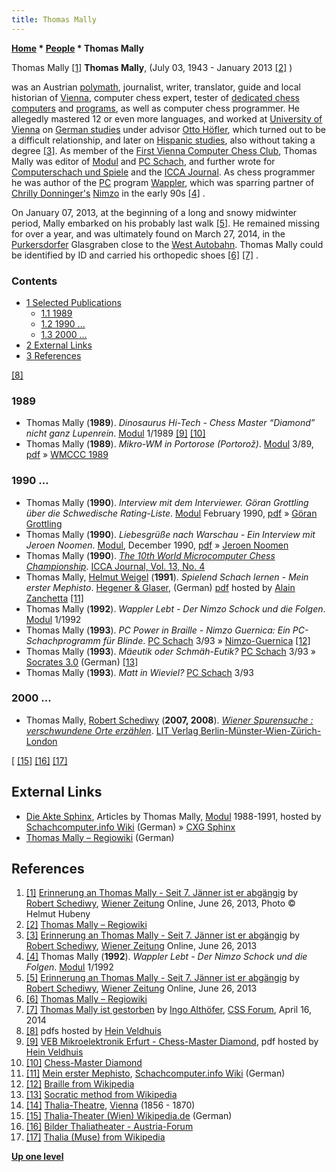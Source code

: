 ```yaml
---
title: Thomas Mally
---
```

**[Home](Home "Home") \* [People](People "People") \* Thomas Mally**



 [](http://www.wienerzeitung.at/themen_channel/wz_reflexionen/zeitgenossen/557450_Erinnerung-an-Thomas-Mally.html) Thomas Mally <a id="cite-note-1" href="#cite-ref-1">[1]</a> 
**Thomas Mally**, (July 03, 1943 - January 2013 <a id="cite-note-2" href="#cite-ref-2">[2]</a> )  

was an Austrian [polymath](https://en.wikipedia.org/wiki/Polymath), journalist, writer, translator, guide and local historian of [Vienna](https://en.wikipedia.org/wiki/Vienna), computer chess expert, tester of [dedicated chess computers](Dedicated_Chess_Computers "Dedicated Chess Computers") and [programs](Engines "Engines"), as well as computer chess programmer. He allegedly mastered 12 or even more languages, and worked at [University of Vienna](https://en.wikipedia.org/wiki/University_of_Vienna) on [German studies](https://en.wikipedia.org/wiki/German_studies) under advisor [Otto Höfler](https://en.wikipedia.org/wiki/Otto_H%C3%B6fler), which turned out to be a difficult relationship, and later on [Hispanic studies](https://en.wikipedia.org/wiki/Hispanism), also without taking a degree <a id="cite-note-3" href="#cite-ref-3">[3]</a>. As member of the [First Vienna Computer Chess Club](index.php?title=First_Vienna_Computer_Chess_Club&action=edit&redlink=1 "First Vienna Computer Chess Club (page does not exist)"), Thomas Mally was editor of [Modul](Modul "Modul") and [PC Schach](PC_Schach "PC Schach"), and further wrote for [Computerschach und Spiele](Computerschach_und_Spiele "Computerschach und Spiele") and the [ICCA Journal](ICGA_Journal "ICGA Journal"). As chess programmer he was author of the [PC](IBM_PC "IBM PC") program [Wappler](Wappler "Wappler"), which was sparring partner of [Chrilly Donninger's](Chrilly_Donninger "Chrilly Donninger") [Nimzo](Nimzo "Nimzo") in the early 90s <a id="cite-note-4" href="#cite-ref-4">[4]</a> .


On January 07, 2013, at the beginning of a long and snowy midwinter period, Mally embarked on his probably last walk <a id="cite-note-5" href="#cite-ref-5">[5]</a>. He remained missing for over a year, and was ultimately found on March 27, 2014, in the [Purkersdorfer](https://en.wikipedia.org/wiki/Purkersdorf) Glasgraben close to the [West Autobahn](https://en.wikipedia.org/wiki/West_Autobahn). Thomas Mally could be identified by ID and carried his orthopedic shoes <a id="cite-note-6" href="#cite-ref-6">[6]</a> <a id="cite-note-7" href="#cite-ref-7">[7]</a> . 



### Contents


* [1 Selected Publications](#selected-publications)
	+ [1.1 1989](#1989)
	+ [1.2 1990 ...](#1990-...)
	+ [1.3 2000 ...](#2000-...)
* [2 External Links](#external-links)
* [3 References](#references)






<a id="cite-note-8" href="#cite-ref-8">[8]</a>



### 1989


* Thomas Mally (**1989**). *Dinosaurus Hi-Tech - Chess Master “Diamond” nicht ganz Lupenrein*. [Modul](Modul "Modul") 1/1989 <a id="cite-note-9" href="#cite-ref-9">[9]</a> <a id="cite-note-10" href="#cite-ref-10">[10]</a>
* Thomas Mally (**1989**). *Mikro-WM in Portorose (Portorož)*. [Modul](Modul "Modul") 3/89, [pdf](http://www.schaakcomputers.nl/hein_veldhuis/database/files/09-1989,%20Modul,%20Thomas%20Mally,%20Mikro-WM%201989%20in%20Portorose.pdf) » [WMCCC 1989](WMCCC_1989 "WMCCC 1989")


### 1990 ...


* Thomas Mally (**1990**). *Interview mit dem Interviewer. Göran Grottling über die Schwedische Rating-Liste*. [Modul](Modul "Modul") February 1990, [pdf](http://www.schaakcomputers.nl/hein_veldhuis/database/files/06-1990,%20Modul,%20Goran%20Grottling%20uber%20die%20Schwedische%20Rating-Liste.pdf) » [Göran Grottling](G%C3%B6ran_Grottling "Göran Grottling")
* Thomas Mally (**1990**). *Liebesgrüße nach Warschau - Ein Interview mit Jeroen Noomen*. [Modul](Modul "Modul"), December 1990, [pdf](http://www.schaakcomputers.nl/hein_veldhuis/database/files/12-1990,%20Modul,%20Thomas%20Mally,%20Ein%20Interview%20mit%20Jeroen%20Noomen.pdf) » [Jeroen Noomen](Jeroen_Noomen "Jeroen Noomen")
* Thomas Mally (**1990**). *[The 10th World Microcomputer Chess Championship](WMCCC_1990 "WMCCC 1990")*. [ICCA Journal, Vol. 13, No. 4](ICGA_Journal#13_4 "ICGA Journal")
* Thomas Mally, [Helmut Weigel](Helmut_Weigel "Helmut Weigel") (**1991**). *Spielend Schach lernen - Mein erster Mephisto*. [Hegener & Glaser](Hegener_%26_Glaser "Hegener & Glaser"), (German) [pdf](http://isabelle.zanchetta.free.fr/docs/Mephisto/Mephisto_Mein_erster_DE.pdf) hosted by [Alain Zanchetta](index.php?title=Alain_Zanchetta&action=edit&redlink=1 "Alain Zanchetta (page does not exist)") <a id="cite-note-11" href="#cite-ref-11">[11]</a>
* Thomas Mally (**1992**). *Wappler Lebt - Der Nimzo Schock und die Folgen*. [Modul](Modul "Modul") 1/1992
* Thomas Mally (**1993**). *PC Power in Braille - Nimzo Guernica: Ein PC-Schachprogramm für Blinde*. [PC Schach](PC_Schach "PC Schach") 3/93 » [Nimzo-Guernica](Nimzo "Nimzo") <a id="cite-note-12" href="#cite-ref-12">[12]</a>
* Thomas Mally (**1993**). *Mäeutik oder Schmäh-Eutik?* [PC Schach](PC_Schach "PC Schach") 3/93 » [Socrates 3.0](Socrates "Socrates") (German) <a id="cite-note-13" href="#cite-ref-13">[13]</a>
* Thomas Mally (**1993**). *Matt in Wieviel?* [PC Schach](PC_Schach "PC Schach") 3/93


### 2000 ...


* Thomas Mally, [Robert Schediwy](http://de.wikipedia.org/wiki/Robert_Schediwy) (**2007, 2008**). *[Wiener Spurensuche : verschwundene Orte erzählen](http://www.lit-verlag.de/isbn/3-8258-8633-2)*. [LIT Verlag Berlin-Münster-Wien-Zürich-London](http://www.lit-verlag.de/wien/)


 [ <a id="cite-note-15" href="#cite-ref-15">[15]</a> <a id="cite-note-16" href="#cite-ref-16">[16]</a> <a id="cite-note-17" href="#cite-ref-17">[17]</a>
## External Links


* [Die Akte Sphinx](http://www.schach-computer.info/wiki/index.php/CXG_Sphinx_Dominator#Die_Akte_Sphinx), Articles by Thomas Mally, [Modul](Modul "Modul") 1988-1991, hosted by [Schachcomputer.info Wiki](http://www.schach-computer.info/wiki/index.php/Hauptseite_En) (German) » [CXG Sphinx](CXG_Sphinx "CXG Sphinx")
* [Thomas Mally – Regiowiki](http://regiowiki.at/index.php?title=Thomas_Mally) (German)


## References


1. <a id="cite-ref-1" href="#cite-note-1">[1]</a> [Erinnerung an Thomas Mally - Seit 7. Jänner ist er abgängig](http://www.wienerzeitung.at/themen_channel/wz_reflexionen/zeitgenossen/557450_Erinnerung-an-Thomas-Mally.html) by [Robert Schediwy](http://de.wikipedia.org/wiki/Robert_Schediwy), [Wiener Zeitung](https://en.wikipedia.org/wiki/Wiener_Zeitung) Online, June 26, 2013, Photo © Helmut Hubeny
2. <a id="cite-ref-2" href="#cite-note-2">[2]</a> [Thomas Mally – Regiowiki](http://regiowiki.at/index.php?title=Thomas_Mally)
3. <a id="cite-ref-3" href="#cite-note-3">[3]</a> [Erinnerung an Thomas Mally - Seit 7. Jänner ist er abgängig](http://www.wienerzeitung.at/themen_channel/wz_reflexionen/zeitgenossen/557450_Erinnerung-an-Thomas-Mally.html) by [Robert Schediwy](http://de.wikipedia.org/wiki/Robert_Schediwy), [Wiener Zeitung](https://en.wikipedia.org/wiki/Wiener_Zeitung) Online, June 26, 2013
4. <a id="cite-ref-4" href="#cite-note-4">[4]</a> Thomas Mally (**1992**). *Wappler Lebt - Der Nimzo Schock und die Folgen*. [Modul](Modul "Modul") 1/1992
5. <a id="cite-ref-5" href="#cite-note-5">[5]</a> [Erinnerung an Thomas Mally - Seit 7. Jänner ist er abgängig](http://www.wienerzeitung.at/themen_channel/wz_reflexionen/zeitgenossen/557450_Erinnerung-an-Thomas-Mally.html) by [Robert Schediwy](http://de.wikipedia.org/wiki/Robert_Schediwy), [Wiener Zeitung](https://en.wikipedia.org/wiki/Wiener_Zeitung) Online, June 26, 2013
6. <a id="cite-ref-6" href="#cite-note-6">[6]</a> [Thomas Mally – Regiowiki](http://regiowiki.at/index.php?title=Thomas_Mally)
7. <a id="cite-ref-7" href="#cite-note-7">[7]</a> [Thomas Mally ist gestorben](http://forum.computerschach.de/cgi-bin/mwf/topic_show.pl?tid=7098) by [Ingo Althöfer](Ingo_Alth%C3%B6fer "Ingo Althöfer"), [CSS Forum](Computer_Chess_Forums "Computer Chess Forums"), April 16, 2014
8. <a id="cite-ref-8" href="#cite-note-8">[8]</a> pdfs hosted by [Hein Veldhuis](Hein_Veldhuis "Hein Veldhuis")
9. <a id="cite-ref-9" href="#cite-note-9">[9]</a> [VEB Mikroelektronik Erfurt - Chess-Master Diamond](http://www.schaakcomputers.nl/hein_veldhuis/database/files/10-1987%20%5BH-1501%5D%20VEB%20Mikroelektronik%20Erfurt%20-%20Chess-Master%20Diamond.pdf), pdf hosted by [Hein Veldhuis](Hein_Veldhuis "Hein Veldhuis")
10. <a id="cite-ref-10" href="#cite-note-10">[10]</a> [Chess-Master Diamond](Chess-Master#ChessMasterDiamond "Chess-Master")
11. <a id="cite-ref-11" href="#cite-note-11">[11]</a> [Mein erster Mephisto](http://www.schach-computer.info/wiki/index.php/Mein_erster_Mephisto), [Schachcomputer.info Wiki](http://www.schach-computer.info/wiki/index.php/Hauptseite_En) (German)
12. <a id="cite-ref-12" href="#cite-note-12">[12]</a> [Braille from Wikipedia](https://en.wikipedia.org/wiki/Braille)
13. <a id="cite-ref-13" href="#cite-note-13">[13]</a> [Socratic method from Wikipedia](https://en.wikipedia.org/wiki/Socratic_method)
14. <a id="cite-ref-14" href="#cite-note-14">[14]</a> [Thalia-Theatre](https://en.wikipedia.org/wiki/Thalia_Theatre), [Vienna](https://en.wikipedia.org/wiki/Vienna) (1856 - 1870)
15. <a id="cite-ref-15" href="#cite-note-15">[15]</a> [Thalia-Theater (Wien) Wikipedia.de](http://de.wikipedia.org/wiki/Thalia-Theater_%28Wien%29) (German)
16. <a id="cite-ref-16" href="#cite-note-16">[16]</a> [Bilder Thaliatheater - Austria-Forum](http://www.austria-lexikon.at/af/AEIOU/Thaliatheater/Bilder_Thaliatheater)
17. <a id="cite-ref-17" href="#cite-note-17">[17]</a> [Thalia (Muse) from Wikipedia](https://en.wikipedia.org/wiki/Thalia_%28Muse%29)

**[Up one level](People "People")**







 
